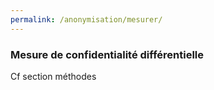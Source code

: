 ```yaml
---
permalink: /anonymisation/mesurer/
---
```


### Mesure de confidentialité différentielle

Cf section méthodes

